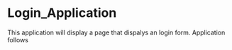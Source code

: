 # Login_Application
This application will display a page that dispalys an login form.
Application follows
